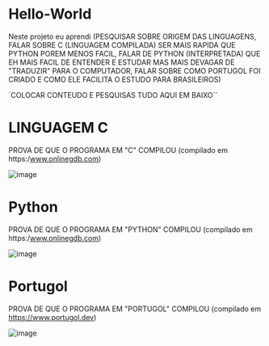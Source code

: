 # Hello-World

Neste projeto eu aprendi (PESQUISAR SOBRE ORIGEM DAS LINGUAGENS, FALAR SOBRE C (LINGUAGEM COMPILADA) SER MAIS RAPIDA QUE PYTHON POREM MENOS FACIL, FALAR DE PYTHON (INTERPRETADA) QUE EH MAIS FACIL DE ENTENDER E ESTUDAR MAS MAIS DEVAGAR DE "TRADUZIR" PARA O COMPUTADOR, FALAR SOBRE COMO PORTUGOL FOI CRIADO E COMO ELE FACILITA O ESTUDO PARA BRASILEIROS)

´COLOCAR CONTEUDO E PESQUISAS TUDO AQUI EM BAIXO´´ 

# LINGUAGEM C

PROVA DE QUE O PROGRAMA EM "C" COMPILOU (compilado em https:/www.onlinegdb.com)

![image](https://github.com/vanessacsn20/Hello-World-/assets/159178908/5e1afdff-962c-4dbb-ba41-4c8e01c0bedc)


# Python

PROVA DE QUE O PROGRAMA EM "PYTHON" COMPILOU (compilado em https:/www.onlinegdb.com)

![image](https://github.com/vanessacsn20/Hello-World-/assets/159178908/024b91a5-c16d-440a-a181-4b0f5febcc1c)


# Portugol

PROVA DE QUE O PROGRAMA EM "PORTUGOL" COMPILOU (compilado em https://www.portugol.dev)

![image](https://github.com/vanessacsn20/Hello-World-/assets/159178908/44439d58-6384-4c56-ab85-dd3f2e1346b3)

